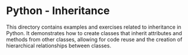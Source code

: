 
# Python - Inheritance

This directory contains examples and exercises related to inheritance in Python. It demonstrates how to create classes that inherit attributes and methods from other classes, allowing for code reuse and the creation of hierarchical relationships between classes.